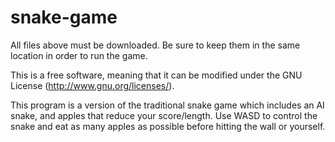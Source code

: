 # snake-game

All files above must be downloaded. Be sure to keep them in the same location in order to run the game.

This is a free software, meaning that it can be modified under the GNU License (http://www.gnu.org/licenses/).

This program is a version of the traditional snake game which includes an AI snake, and apples that reduce your score/length. Use WASD to control the snake and eat as many apples as possible before hitting the wall or yourself.
